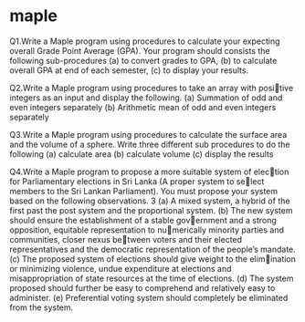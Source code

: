 # maple
Q1.Write a Maple program using procedures to calculate your expecting
overall Grade Point Average (GPA). Your program should consists
the following sub-procedures
(a) to convert grades to GPA,
(b) to calculate overall GPA at end of each semester,
(c) to display your results.

Q2.Write a Maple program using procedures to take an array with positive integers as an input and display the following.
(a) Summation of odd and even integers separately
(b) Arithmetic mean of odd and even integers separately

Q3.Write a Maple program using procedures to calculate the surface area
and the volume of a sphere. Write three different sub procedures to
do the following
(a) calculate area
(b) calculate volume
(c) display the results

Q4.Write a Maple program to propose a more suitable system of elec￾tion for Parliamentary elections in Sri Lanka (A proper system to se￾lect members to the Sri Lankan Parliament). You must propose your
system based on the following observations.
3
(a) A mixed system, a hybrid of the first past the post system and the
proportional system.
(b) The new system should ensure the establishment of a stable government and a strong opposition, equitable representation to numerically minority parties and communities, closer nexus between voters and their elected representatives and the democratic
representation of the people’s mandate.
(c) The proposed system of elections should give weight to the elimination or minimizing violence, undue expenditure at elections
and misappropriation of state resources at the time of elections.
(d) The system proposed should further be easy to comprehend and
relatively easy to administer.
(e) Preferential voting system should completely be eliminated from
the system.
